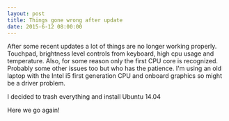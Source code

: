 ```yaml
---
layout: post
title: Things gone wrong after update
date: 2015-6-12 08:00:00
---
```


After some recent updates a lot of things are no longer working properly.
Touchpad, brightness level controls from keyboard, high cpu usage and temperature.
Also, for some reason only the first CPU core is recognized. Probably some other issues too but who has the patience.
I'm using an old laptop with the Intel i5 first generation CPU and onboard graphics so might be a driver problem.

I decided to trash everything and install Ubuntu 14.04

Here we go again!